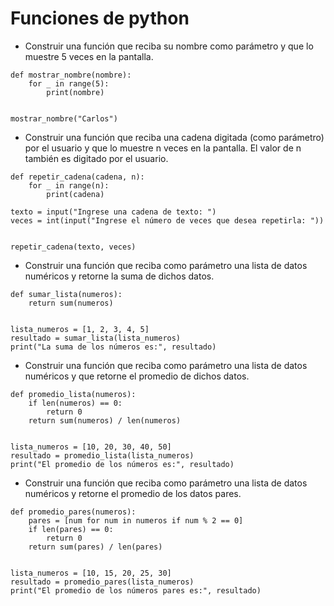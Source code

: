 # Funciones de python


* Construir una función que reciba su nombre como parámetro y que lo muestre 5 veces en la pantalla.
```
def mostrar_nombre(nombre):
    for _ in range(5):
        print(nombre)


mostrar_nombre("Carlos")
```

* Construir una función que reciba una cadena digitada (como parámetro) por el usuario y que lo muestre n veces en la pantalla. El valor de n también es digitado por el usuario.
```
def repetir_cadena(cadena, n):
    for _ in range(n):
        print(cadena)

texto = input("Ingrese una cadena de texto: ")
veces = int(input("Ingrese el número de veces que desea repetirla: "))


repetir_cadena(texto, veces)

```

* Construir una función que reciba como parámetro una lista de datos numéricos y retorne la suma de dichos datos.

```
def sumar_lista(numeros):
    return sum(numeros)


lista_numeros = [1, 2, 3, 4, 5]
resultado = sumar_lista(lista_numeros)
print("La suma de los números es:", resultado)

```

* Construir una función que reciba como parámetro una lista de datos numéricos y que retorne el promedio de dichos datos.

```
def promedio_lista(numeros):
    if len(numeros) == 0:
        return 0  
    return sum(numeros) / len(numeros)


lista_numeros = [10, 20, 30, 40, 50]
resultado = promedio_lista(lista_numeros)
print("El promedio de los números es:", resultado)
```

* Construir una función que reciba como parámetro una lista de datos numéricos y retorne el promedio de los datos pares.

```
def promedio_pares(numeros):
    pares = [num for num in numeros if num % 2 == 0]
    if len(pares) == 0:
        return 0
    return sum(pares) / len(pares)


lista_numeros = [10, 15, 20, 25, 30]
resultado = promedio_pares(lista_numeros)
print("El promedio de los números pares es:", resultado)
```